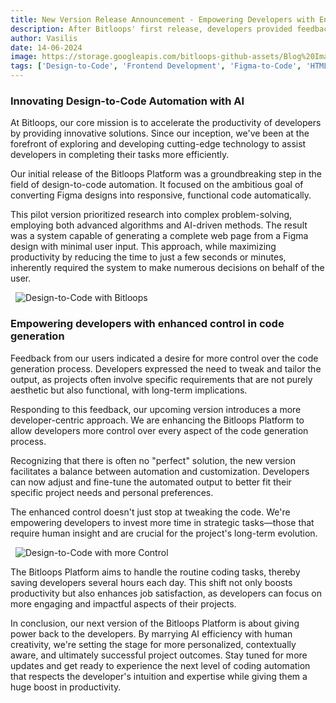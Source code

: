 ```yaml
---
title: New Version Release Announcement - Empowering Developers with Enhanced Control
description: After Bitloops' first release, developers provided feedback on how they want the design-to-code process to be, what features they would like to have access to and the level of control required to incorporate Bitloops into their development workflow. 
author: Vasilis
date: 14-06-2024
image: https://storage.googleapis.com/bitloops-github-assets/Blog%20Images/design_2_code_reimagined.jpg
tags: ['Design-to-Code', 'Frontend Development', 'Figma-to-Code', 'HTML', 'CSS', 'React']
---
```


### Innovating Design-to-Code Automation with AI

At Bitloops, our core mission is to accelerate the productivity of developers by providing innovative solutions. Since our inception, we've been at the forefront of exploring and developing cutting-edge technology to assist developers in completing their tasks more efficiently.

Our initial release of the Bitloops Platform was a groundbreaking step in the field of design-to-code automation. It focused on the ambitious goal of converting Figma designs into responsive, functional code automatically. 

This pilot version prioritized research into complex problem-solving, employing both advanced algorithms and AI-driven methods. The result was a system capable of generating a complete web page from a Figma design with minimal user input. This approach, while maximizing productivity by reducing the time to just a few seconds or minutes, inherently required the system to make numerous decisions on behalf of the user.

&nbsp;
![Design-to-Code with Bitloops](https://storage.googleapis.com/bitloops-github-assets/Blog%20Images/design_to_code_empowering_developers.jpg)
&nbsp;

### Empowering developers with enhanced control in code generation
Feedback from our users indicated a desire for more control over the code generation process. Developers expressed the need to tweak and tailor the output, as projects often involve specific requirements that are not purely aesthetic but also functional, with long-term implications.

Responding to this feedback, our upcoming version introduces a more developer-centric approach. We are enhancing the Bitloops Platform to allow developers more control over every aspect of the code generation process. 

Recognizing that there is often no "perfect" solution, the new version facilitates a balance between automation and customization. Developers can now adjust and fine-tune the automated output to better fit their specific project needs and personal preferences.

The enhanced control doesn't just stop at tweaking the code. We're empowering developers to invest more time in strategic tasks—those that require human insight and are crucial for the project's long-term evolution. 

&nbsp;
![Design-to-Code with more Control](https://storage.googleapis.com/bitloops-github-assets/Blog%20Images/design_to_code_more_control.jpg)
&nbsp;

The Bitloops Platform aims to handle the routine coding tasks, thereby saving developers several hours each day. This shift not only boosts productivity but also enhances job satisfaction, as developers can focus on more engaging and impactful aspects of their projects.

In conclusion, our next version of the Bitloops Platform is about giving power back to the developers. By marrying AI efficiency with human creativity, we're setting the stage for more personalized, contextually aware, and ultimately successful project outcomes. Stay tuned for more updates and get ready to experience the next level of coding automation that respects the developer's intuition and expertise while giving them a huge boost in productivity.
